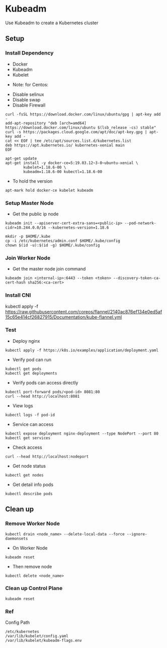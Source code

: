 # Kubeadm

Use Kubeadm to create a Kubernetes cluster

## Setup

### Install Dependency

- Docker
- Kubeadm
- Kubelet

* Note: for Centos:

- Disable selinux
- Disable swap
- Disable Firewall


```
curl -fsSL https://download.docker.com/linux/ubuntu/gpg | apt-key add -
add-apt-repository "deb [arch=amd64] https://download.docker.com/linux/ubuntu $(lsb_release -cs) stable"
curl -s https://packages.cloud.google.com/apt/doc/apt-key.gpg | apt-key add -
cat << EOF | tee /etc/apt/sources.list.d/kubernetes.list
deb https://apt.kubernetes.io/ kubernetes-xenial main
EOF
```

```
apt-get update
apt-get install -y docker-ce=5:19.03.12~3-0~ubuntu-xenial \
        kubelet=1.18.6-00 \
        kubeadm=1.18.6-00 kubectl=1.18.6-00
```

- To hold the version

```
apt-mark hold docker-ce kubelet kubeadm
```

### Setup Master Node
 
- Get the public ip node

```
kubeadm init --apiserver-cert-extra-sans=<public-ip> --pod-network-cidr=10.244.0.0/16 --kubernetes-version=1.18.6
```

```
mkdir -p $HOME/.kube
cp -i /etc/kubernetes/admin.conf $HOME/.kube/config
chown $(id -u):$(id -g) $HOME/.kube/config
```

### Join Worker Node

- Get the master node join command

```
kubeadm join <internal-ip>:6443 --token <token> --discovery-token-ca-cert-hash sha256:<ca-cert>
```

### Install CNI

kubectl apply -f https://raw.githubusercontent.com/coreos/flannel/2140ac876ef134e0ed5af15c65e414cf26827915/Documentation/kube-flannel.yml

### Test

- Deploy nginx

```
kubectl apply -f https://k8s.io/examples/application/deployment.yaml
```

- Verify pod can run

```
kubectl get pods
kubectl get deployments
```

- Verify pods can access directly

```
kubectl port-forward pods/<pod-id> 8081:80
curl --head http://localhost:8081
```

- View logs

```
kubectl logs -f pod-id
```

- Service can access

```
kubectl expose deployment nginx-deployment --type NodePort --port 80
kubectl get services
```

- Check access

```
curl --head http://localhost:nodeport
```

- Get node status

```
kubectl get nodes
```

- Get detail info pods

```
kubectl describe pods
```

## Clean up

### Remove Worker Node

```
kubectl drain <node_name> --delete-local-data --force --ignore-daemonsets
```

- On Worker Node

```
kubeadm reset
```

- Then remove node

```
kubectl delete <node_name>
```

### Clean up Control Plane

```
kubeadm reset
```


### Ref

Config Path

```
/etc/kubernetes
/var/lib/kubelet/config.yaml
/var/lib/kubelet/kubeadm-flags.env
```